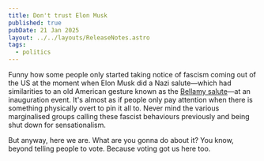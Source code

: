 ```yaml
---
title: Don't trust Elon Musk
published: true
pubDate: 21 Jan 2025
layout: ../../layouts/ReleaseNotes.astro
tags:
  - politics
---
```

Funny how some people only started taking notice of fascism coming out of the US at the moment when Elon Musk did a Nazi salute—which had similarities to an old American gesture known as the [Bellamy salute](https://en.wikipedia.org/wiki/Bellamy_salute)—at an inauguration event. It's almost as if people only pay attention when there is something physically overt to pin it all to. Never mind the various marginalised groups calling these fascist behaviours previously and being shut down for sensationalism.

But anyway, here we are. What are you gonna do about it? You know, beyond telling people to vote. Because voting got us here too.